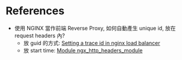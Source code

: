 # References

* 使用 NGINX 當作前端 Reverse Proxy, 如何自動產生 unique id, 放在 request headers 內? 
  * 放 guid 的方式: [Setting a trace id in nginx load balancer](https://stackoverflow.com/questions/17748735/setting-a-trace-id-in-nginx-load-balancer)
  * 放 start time:  [Module ngx_http_headers_module](http://nginx.org/en/docs/http/ngx_http_headers_module.html)